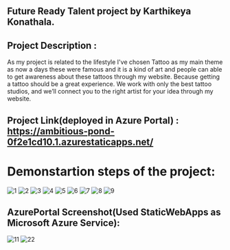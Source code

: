 ## Future Ready Talent project by Karthikeya Konathala.

## Project Description : 
As my project is related to the lifestyle I've chosen Tattoo as my main theme as now a days these were famous and it is a kind of art and people can able to get awareness about these tattoos through my website.
Because getting a tattoo should be a great experience. We work with only the best tattoo studios, and we’ll connect you to the right artist for your idea through my website.

## Project Link(deployed in Azure Portal) : https://ambitious-pond-0f2e1cd10.1.azurestaticapps.net/

# Demonstartion steps of the project:
![1](https://user-images.githubusercontent.com/100104826/174728849-20b1d206-331b-456b-96da-578ff58547a7.png)
![2](https://user-images.githubusercontent.com/100104826/174728872-2fe3323e-ba5b-48a7-b697-8fdd8ae28b65.png)
![3](https://user-images.githubusercontent.com/100104826/174728888-b8fd6ca8-d006-4688-bde4-d94263f9c8ce.png)
![4](https://user-images.githubusercontent.com/100104826/174728905-1ed8654f-fa91-40e2-8f0f-4b6a4b8dc28b.png)
![5](https://user-images.githubusercontent.com/100104826/174728922-bb77c67c-d82d-4258-a21f-190fafd05b36.png)
![6](https://user-images.githubusercontent.com/100104826/174728954-b258fefd-3dda-4f47-805c-1d972ef6e824.png)
![7](https://user-images.githubusercontent.com/100104826/174728964-c341ddd9-2846-43de-9aa2-bd561e99d7e2.png)
![8](https://user-images.githubusercontent.com/100104826/174728980-70fc19c4-5153-49e3-a3b3-f6b549b7ed45.png)
![9](https://user-images.githubusercontent.com/100104826/174728985-adc8da11-2e15-434f-9bca-5bb7b91d98bd.png)

## AzurePortal Screenshot(Used StaticWebApps as Microsoft Azure Service):
![11](https://user-images.githubusercontent.com/100104826/174726208-0444e751-fee6-4426-a769-772ca2a98d78.png)
![22](https://user-images.githubusercontent.com/100104826/174726222-8a9a07a2-ee75-4876-af51-21caa1e1250b.png)
